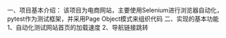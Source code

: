 一、项目基本介绍：
   该项目为电商网站，主要使用Selenium进行浏览器自动化，pytest作为测试框架，并采用Page Object模式来组织代码
二、实现的基本功能
1、自动化测试网站首页的加载速度
2、导航链接跳转
